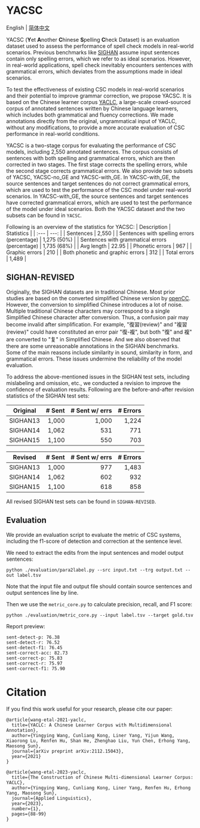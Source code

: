 # YACSC
English | [简体中文](README.ch.md)

YACSC (**Y**et **A**nother **C**hinese **S**pelling **C**heck Dataset) is an evaluation dataset used to assess the performance of spell check models in real-world scenarios. Previous benchmarks like [SIGHAN](http://ir.itc.ntnu.edu.tw/lre/sighan8csc.html) assume input sentences contain only spelling errors, which we refer to as ideal scenarios. However, in real-world applications, spell check inevitably encounters sentences with grammatical errors, which deviates from the assumptions made in ideal scenarios. 

To test the effectiveness of existing CSC models in real-world scenarios and their potential to improve grammar correction, we propose YACSC. It is based on the Chinese learner corpus [YACLC](https://github.com/blcuicall/YACLC#introduction), a large-scale crowd-sourced corpus of annotated sentences written by Chinese language learners, which includes both grammatical and fluency corrections. We made annotations directly from the original, ungrammatical input of YACLC, without any modifications, to provide a more accurate evaluation of CSC performance in real-world conditions.

YACSC is a two-stage corpus for evaluating the performance of CSC models, including 2,550 annotated sentences. The corpus consists of sentences with both spelling and grammatical errors, which are then corrected in two stages. The first stage corrects the spelling errors, while the second stage corrects grammatical errors. We also provide two subsets of YACSC, YACSC-no\_GE and YACSC-with\_GE. In YACSC-with\_GE, the source sentences and target sentences do not correct grammatical errors, which are used to test the performance of the CSC model under real-world scenarios. In YACSC-with\_GE, the source sentences and target sentences have corrected grammatical errors, which are used to test the performance of the model under ideal scenarios. Both the YACSC dataset and the two subsets can be found in `YACSC`. 

Following is an overview of the statistics for YACSC:
| Description | Statistics |
| :--- | ---: |
| Sentences | 2,550 |
| Sentences with spelling errors (percentage) | 1,275 (50\%) |
| Sentences with grammatical errors (percentage) | 1,735 (68\%) |
| Avg length | 22.95 |
| Phonetic errors | 967 |
| Graphic errors | 210   | 
| Both phonetic and graphic errors | 312 |
| Total errors | 1,489 |

## SIGHAN-REVISED

Originally, the SIGHAN datasets are in traditional Chinese. Most prior studies are based on the converted simplified Chinese version by [openCC](https://github.com/BYVoid/OpenCC). However, the conversion to simplified Chinese introduces a lot of noise. Multiple traditional Chinese characters may correspond to a single Simplified Chinese character after conversion. Thus, a confusion pair may become invalid after simplification. For example, "復習(review)" and "複習(review)" could have constituted an error pair "復-複", but both "復" and 複" are converted to "复" in Simplified Chinese. And we also observed that there are some unreasonable annotations in the SIGHAN benchmarks. Some of the main reasons include similarity in sound, similarity in form, and grammatical errors. These issues undermine the reliability of the model evaluation.

To address the above-mentioned issues in the SIGHAN test sets, including mislabeling and omission, etc., we conducted a revision to improve the confidence of evaluation results. Following are the before-and-after revision statistics of the SIGHAN test sets:

| Original | \# Sent | \# Sent w/ errs | \# Errors |
| --- | ---: | ---: | ---: |
| SIGHAN13 | 1,000 | 1,000 | 1,224 |
| SIGHAN14 | 1,062 | 531 | 771 |
|SIGHAN15 | 1,100 | 550 | 703 |
		
		 
| Revised | \# Sent | \# Sent w/ errs | \# Errors |
| --- | ---: | ---: | ---: |
| SIGHAN13 | 1,000 | 977 | 1,483 |
| SIGHAN14 | 1,062 | 602 | 932 |
| SIGHAN15 | 1,100 | 618 | 858 |

All revised SIGHAN test sets can be found in `SIGHAN-REVISED`.

## Evaluation

We provide an evaluation script to evaluate the metric of CSC systems, including the f1-score of detection and correction at the sentence level.

We need to extract the edits from the input sentences and model output sentences:
```
python ./evaluation/para2label.py --src input.txt --trg output.txt --out label.tsv
```
Note that the input file and output file should contain source sentences and output sentences line by line.

Then we use the `metric_core.py` to calculate precision, recall, and F1 score:
```
python ./evaluation/metric_core.py --input label.tsv --target gold.tsv
```

Report preview:
```
sent-detect-p: 76.38
sent-detect-r: 76.52
sent-detect-f1: 76.45
sent-correct-acc: 82.73
sent-correct-p: 75.83
sent-correct-r: 75.97
sent-correct-f1: 75.90
```

# Citation

If you find this work useful for your research, please cite our paper:

```
@article{wang-etal-2021-yaclc,
  title={YACLC: A Chinese Learner Corpus with Multidimensional Annotation},
  author={Yingying Wang, Cunliang Kong, Liner Yang, Yijun Wang, Xiaorong Lu, Renfen Hu, Shan He, Zhenghao Liu, Yun Chen, Erhong Yang, Maosong Sun},
  journal={arXiv preprint arXiv:2112.15043},
  year={2021}
}

@article{wang-etal-2023-yaclc,
  title={The Construction of Chinese Multi-dimensional Learner Corpus: YACLC},
  author={Yingying Wang, Cunliang Kong, Liner Yang, Renfen Hu, Erhong Yang, Maosong Sun},
  journal={Applied Linguistics},
  year={2023},
  number={1},
  pages={88-99}
}
```